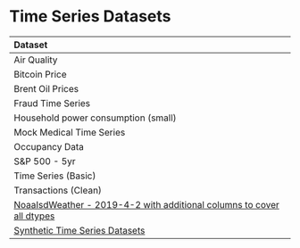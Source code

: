 # Time Series Datasets

| Dataset |
| :---    |
| Air Quality |
| Bitcoin Price |
| Brent Oil Prices |
| Fraud Time Series |
| Household power consumption (small) |
| Mock Medical Time Series |
| Occupancy Data |
| S&P 500 - 5yr |
| Time Series (Basic) |
| Transactions (Clean) |
| [NoaaIsdWeather - 2019-4-2 with additional columns to cover all dtypes](https://learn.microsoft.com/en-us/python/api/azureml-opendatasets/azureml.opendatasets.noaaisdweather?view=azure-ml-py) |
| [Synthetic Time Series Datasets](./synthetic) |
